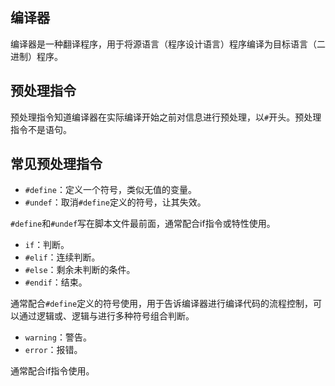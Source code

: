 ## 编译器

编译器是一种翻译程序，用于将源语言（程序设计语言）程序编译为目标语言（二进制）程序。

## 预处理指令

预处理指令知道编译器在实际编译开始之前对信息进行预处理，以`#`开头。预处理指令不是语句。

## 常见预处理指令

- `#define`：定义一个符号，类似无值的变量。
- `#undef`：取消`#define`定义的符号，让其失效。

`#define`和`#undef`写在脚本文件最前面，通常配合if指令或特性使用。

- `if`：判断。
- `#elif`：连续判断。
- `#else`：剩余未判断的条件。
- `#endif`：结束。

通常配合`#define`定义的符号使用，用于告诉编译器进行编译代码的流程控制，可以通过逻辑或、逻辑与进行多种符号组合判断。

- `warning`：警告。
- `error`：报错。

通常配合if指令使用。